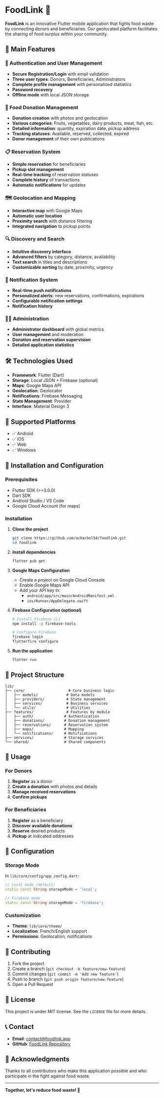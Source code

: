# FoodLink 🍎

**FoodLink** is an innovative Flutter mobile application that fights food waste by connecting donors and beneficiaries. Our geolocated platform facilitates the sharing of food surplus within your community.

## 🌟 Main Features

### 🔐 Authentication and User Management
- **Secure Registration/Login** with email validation
- **Three user types**: Donors, Beneficiaries, Administrators
- **Complete profile management** with personalized statistics
- **Password recovery**
- **Offline mode** with local JSON storage

### 🍎 Food Donation Management
- **Donation creation** with photos and geolocation
- **Various categories**: Fruits, vegetables, dairy products, meat, fish, etc.
- **Detailed information**: quantity, expiration date, pickup address
- **Tracking statuses**: Available, reserved, collected, expired
- **Donor management** of their own publications

### 📋 Reservation System
- **Simple reservation** for beneficiaries
- **Pickup slot management**
- **Real-time tracking** of reservation statuses
- **Complete history** of transactions
- **Automatic notifications** for updates

### 🗺️ Geolocation and Mapping
- **Interactive map** with Google Maps
- **Automatic user location**
- **Proximity search** with distance filtering
- **Integrated navigation** to pickup points

### 🔍 Discovery and Search
- **Intuitive discovery interface**
- **Advanced filters** by category, distance, availability
- **Text search** in titles and descriptions
- **Customizable sorting** by date, proximity, urgency

### 🔔 Notification System
- **Real-time push notifications**
- **Personalized alerts**: new reservations, confirmations, expirations
- **Configurable notification settings**
- **Notification history**

### 👨‍💼 Administration
- **Administrator dashboard** with global metrics
- **User management** and moderation
- **Donation and reservation supervision**
- **Detailed application statistics**

## 🛠️ Technologies Used

- **Framework**: Flutter (Dart)
- **Storage**: Local JSON + Firebase (optional)
- **Maps**: Google Maps API
- **Geolocation**: Geolocator
- **Notifications**: Firebase Messaging
- **State Management**: Provider
- **Interface**: Material Design 3

## 📱 Supported Platforms

- ✅ Android
- ✅ iOS
- ✅ Web
- ✅ Windows

## 🚀 Installation and Configuration

### Prerequisites
- Flutter SDK (>=3.0.0)
- Dart SDK
- Android Studio / VS Code
- Google Cloud Account (for maps)

### Installation

1. **Clone the project**
   ```bash
   git clone https://github.com/acharbel54/foodlink.git
   cd foodlink
   ```

2. **Install dependencies**
   ```bash
   flutter pub get
   ```

3. **Google Maps Configuration**
   - Create a project on Google Cloud Console
   - Enable Google Maps API
   - Add your API key in:
     - `android/app/src/main/AndroidManifest.xml`
     - `ios/Runner/AppDelegate.swift`

4. **Firebase Configuration (optional)**
   ```bash
   # Install Firebase CLI
   npm install -g firebase-tools
   
   # Configure Firebase
   firebase login
   flutterfire configure
   ```

5. **Run the application**
   ```bash
   flutter run
   ```

## 📁 Project Structure

```
lib/
├── core/                    # Core business logic
│   ├── models/             # Data models
│   ├── providers/          # State management
│   ├── services/           # Business services
│   └── utils/              # Utilities
├── features/               # Features by module
│   ├── auth/              # Authentication
│   ├── donations/         # Donation management
│   ├── reservations/      # Reservation system
│   ├── maps/              # Mapping
│   └── notifications/     # Notifications
├── services/              # Storage services
└── shared/                # Shared components
```

## 🎯 Usage

### For Donors
1. **Register** as a donor
2. **Create a donation** with photos and details
3. **Manage received reservations**
4. **Confirm pickups**

### For Beneficiaries
1. **Register** as a beneficiary
2. **Discover available donations**
3. **Reserve** desired products
4. **Pickup** at indicated addresses

## 🔧 Configuration

### Storage Mode
In `lib/core/config/app_config.dart`:
```dart
// Local mode (default)
static const String storageMode = 'local';

// Firebase mode
static const String storageMode = 'firebase';
```

### Customization
- **Theme**: `lib/core/theme/`
- **Localization**: French/English support
- **Permissions**: Geolocation, notifications

## 🤝 Contributing

1. Fork the project
2. Create a branch (`git checkout -b feature/new-feature`)
3. Commit changes (`git commit -m 'Add new feature'`)
4. Push to branch (`git push origin feature/new-feature`)
5. Open a Pull Request

## 📄 License

This project is under MIT license. See the `LICENSE` file for more details.

## 📞 Contact

- **Email**: contact@foodlink.app
- **GitHub**: [FoodLink Repository](https://github.com/acharbel54/foodlink)

## 🙏 Acknowledgments

Thanks to all contributors who make this application possible and who participate in the fight against food waste.

---

**Together, let's reduce food waste! 🌱**